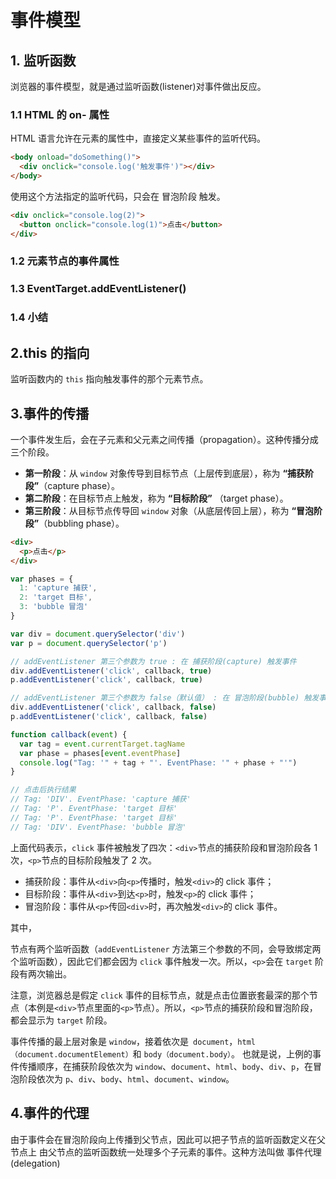 # 事件模型

## 1. 监听函数

浏览器的事件模型，就是通过监听函数(listener)对事件做出反应。

### 1.1 HTML 的 on- 属性

HTML 语言允许在元素的属性中，直接定义某些事件的监听代码。

```html
<body onload="doSomething()">
  <div onclick="console.log('触发事件')"></div>
</body>
```

使用这个方法指定的监听代码，只会在 冒泡阶段 触发。

```html
<div onclick="console.log(2)">
  <button onclick="console.log(1)">点击</button>
</div>
```

### 1.2 元素节点的事件属性

### 1.3 EventTarget.addEventListener()

### 1.4 小结

## 2.this 的指向

监听函数内的 `this` 指向触发事件的那个元素节点。

## 3.事件的传播

一个事件发生后，会在子元素和父元素之间传播（propagation）。这种传播分成三个阶段。

- **第一阶段**：从 `window` 对象传导到目标节点（上层传到底层），称为 **“捕获阶段”**（capture phase）。
- **第二阶段**：在目标节点上触发，称为 **“目标阶段”** （target phase）。
- **第三阶段**：从目标节点传导回 `window` 对象（从底层传回上层），称为 **“冒泡阶段”**（bubbling phase）。

```html
<div>
  <p>点击</p>
</div>
```

```js
var phases = {
  1: 'capture 捕获',
  2: 'target 目标',
  3: 'bubble 冒泡'
}

var div = document.querySelector('div')
var p = document.querySelector('p')

// addEventListener 第三个参数为 true : 在 捕获阶段(capture) 触发事件
div.addEventListener('click', callback, true)
p.addEventListener('click', callback, true)

// addEventListener 第三个参数为 false（默认值） : 在 冒泡阶段(bubble) 触发事件
div.addEventListener('click', callback, false)
p.addEventListener('click', callback, false)

function callback(event) {
  var tag = event.currentTarget.tagName
  var phase = phases[event.eventPhase]
  console.log("Tag: '" + tag + "'. EventPhase: '" + phase + "'")
}

// 点击后执行结果
// Tag: 'DIV'. EventPhase: 'capture 捕获'
// Tag: 'P'. EventPhase: 'target 目标'
// Tag: 'P'. EventPhase: 'target 目标'
// Tag: 'DIV'. EventPhase: 'bubble 冒泡'
```

上面代码表示，`click` 事件被触发了四次：`<div>`节点的捕获阶段和冒泡阶段各 1 次，`<p>`节点的目标阶段触发了 2 次。

* 捕获阶段：事件从`<div>`向`<p>`传播时，触发`<div>`的 click 事件；
* 目标阶段：事件从`<div>`到达`<p>`时，触发`<p>`的 click 事件；
* 冒泡阶段：事件从`<p>`传回`<div>`时，再次触发`<div>`的 click 事件。

其中，<p>节点有两个监听函数（`addEventListener` 方法第三个参数的不同，会导致绑定两个监听函数），因此它们都会因为 `click` 事件触发一次。所以，`<p>`会在 `target` 阶段有两次输出。

注意，浏览器总是假定 `click` 事件的目标节点，就是点击位置嵌套最深的那个节点（本例是`<div>`节点里面的`<p>`节点）。所以，`<p>`节点的捕获阶段和冒泡阶段，都会显示为 `target` 阶段。

事件传播的最上层对象是 `window`，接着依次是` document`，`html（document.documentElement）`和 `body（document.body）`。
也就是说，上例的事件传播顺序，在捕获阶段依次为 `window`、`document`、`html`、`body`、`div`、`p`，在冒泡阶段依次为 `p`、`div`、`body`、`html`、`document`、`window`。

## 4.事件的代理

由于事件会在冒泡阶段向上传播到父节点，因此可以把子节点的监听函数定义在父节点上
由父节点的监听函数统一处理多个子元素的事件。这种方法叫做 事件代理(delegation)

